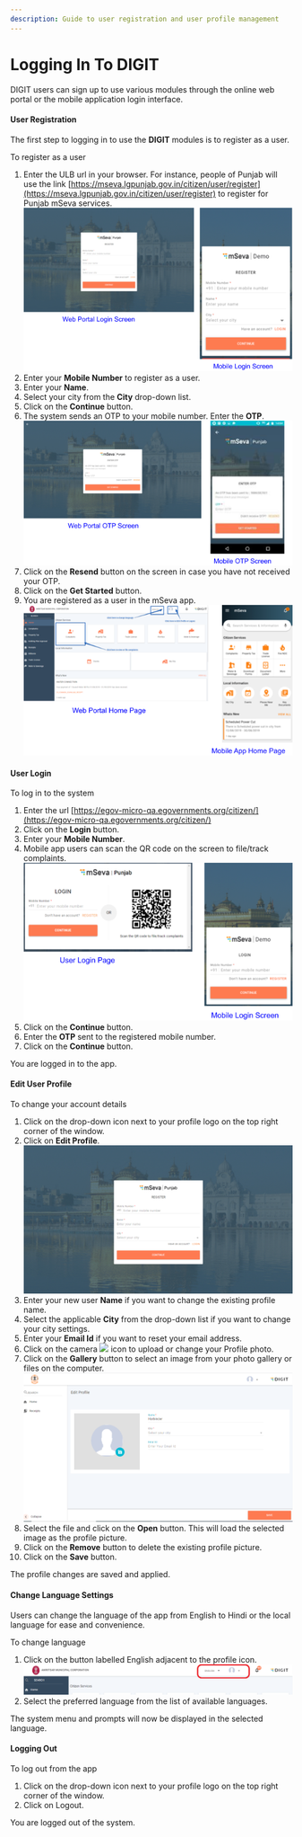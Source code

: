 ```yaml
---
description: Guide to user registration and user profile management
---
```


# Logging In To DIGIT

DIGIT users can sign up to use various modules through the online web portal or the mobile application login interface.

#### User Registration

The first step to logging in to use the **DIGIT** modules is to register as a user.

To register as a user 

1. Enter the ULB url in your browser. For instance, people of Punjab will use the link [https://mseva.lgpunjab.gov.in/citizen/user/register](https://mseva.lgpunjab.gov.in/citizen/user/register) to register for Punjab mSeva services. ![](../../.gitbook/assets/logging1.png) 
2. Enter your **Mobile Number** to register as a user.
3. Enter your **Name**.
4. Select your city from the **City** drop-down list.
5. Click on the **Continue** button. 
6. The system sends an OTP to your mobile number. Enter the **OTP**. ![](../../.gitbook/assets/logging2.png) 
7. Click on the **Resend** button on the screen in case you have not received your OTP.
8. Click on the **Get Started** button.
9. You are registered as a user in the mSeva app. ![](../../.gitbook/assets/logging3.png) 

#### User Login

To log in to the system

1. Enter the url [https://egov-micro-qa.egovernments.org/citizen/](https://egov-micro-qa.egovernments.org/citizen/)
2. Click on the **Login** button.
3. Enter your **Mobile Number**.
4. Mobile app users can scan the QR code on the screen to file/track complaints. ![](../../.gitbook/assets/logging4.png) 
5. Click on the **Continue** button.
6. Enter the **OTP** sent to the registered mobile number.
7. Click on the **Continue** button.

You are logged in to the app.  


#### Edit User Profile

To change your account details

1. Click on the drop-down icon next to your profile logo on the top right corner of the window.
2. Click on **Edit Profile**. ![](../../.gitbook/assets/mseva-login.png) 
3. Enter your new user **Name** if you want to change the existing profile name.
4. Select the applicable **City** from the drop-down list if you want to change your city settings.
5. Enter your **Email Id** if you want to reset your email address.
6. Click on the camera ![](https://lh4.googleusercontent.com/TByzXzqFM0xmlOY171TFHKEst3YNcF6R-xQPlvOT5IJaD-nucFOcwTp4xeZn94Lwp2eEJ8w_xO_QR5g7ZEjnuGEq8EMJSi7rVw3T_m-qdkfQrS_sEA_duHIC4nKAfa2yTLS35hSA)  icon to upload or change your Profile photo.
7. Click on the **Gallery** button to select an image from your photo gallery or files on the computer. ![](../../.gitbook/assets/edit-profile.png) 
8. Select the file and click on the **Open** button. This will load the selected image as the profile picture.
9. Click on the **Remove** button to delete the existing profile picture.
10. Click on the **Save** button.

The profile changes are saved and applied.  


#### Change Language Settings

Users can change the language of the app from English to Hindi or the local language for ease and convenience.

To change language

1. Click on the button labelled English adjacent to the profile icon. ![](../../.gitbook/assets/logging5.png) 
2. Select the preferred language from the list of available languages.

The system menu and prompts will now be displayed in the selected language.  


#### Logging Out

To log out from the app 

1. Click on the drop-down icon next to your profile logo on the top right corner of the window.
2. Click on Logout.

You are logged out of the system.  


